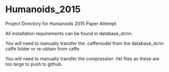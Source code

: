 # Humanoids_2015
Project Directory for Humanoids 2015 Paper Attempt

All installation requirements can be found in database_dcnn.

You will need to manually transfer the .caffemodel from the database_dcnn caffe folder or re-obtain from caffe.

You will need to manually transfer the compression .hkl files as these are too large to push to github. 
